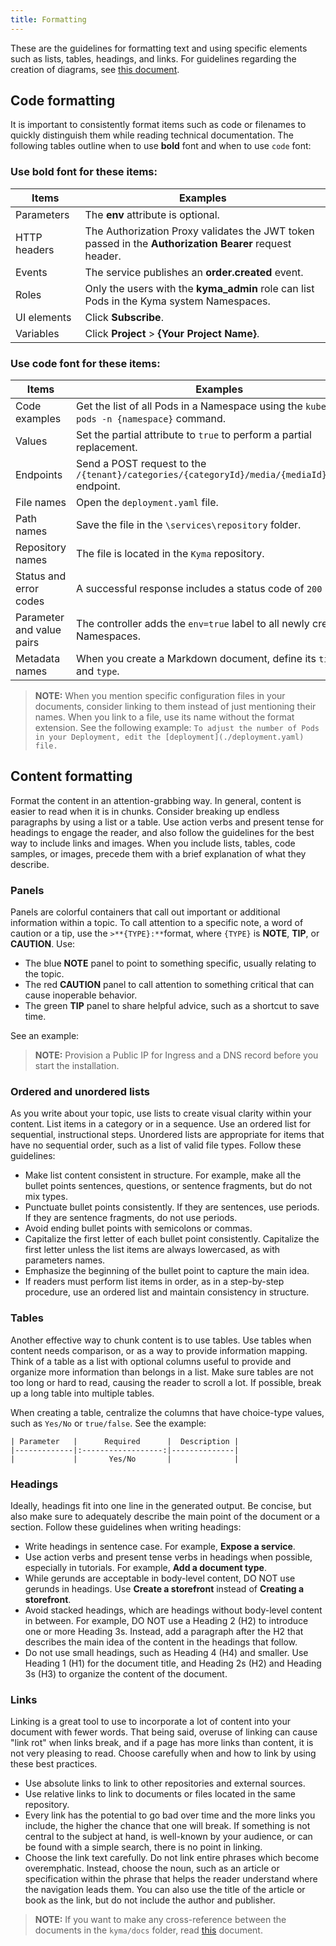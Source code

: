 ```yaml
---
title: Formatting
---
```


These are the guidelines for formatting text and using specific elements such as lists, tables, headings, and links. For guidelines regarding the creation of diagrams, see [this document](#diagrams-diagrams).

## Code formatting

It is important to consistently format items such as code or filenames to quickly distinguish them while reading technical documentation. The following tables outline when to use **bold** font and when to use `code` font:

### Use bold font for these items:

Items       | Examples
----------- | ----------------------------------------------------------------------
Parameters   | The **env** attribute is optional.
HTTP headers | The Authorization Proxy validates the JWT token passed in the **Authorization Bearer** request header.
Events       | The service publishes an **order.created** event.
Roles        | Only the users with the **kyma_admin** role can list Pods in the Kyma system Namespaces.
UI elements  | Click **Subscribe**.
Variables    | Click **Project** > **{Your Project Name}**.

### Use code font for these items:

Items                     | Examples
------------------------- | -----------------------------------------------------------------------------------------------
Code examples             | Get the list of all Pods in a Namespace using the `kubectl get pods -n {namespace}` command.
Values                    | Set the partial attribute to `true` to perform a partial replacement.
Endpoints                 | Send a POST request to the `/{tenant}/categories/{categoryId}/media/{mediaId}/commit` endpoint.
File names                | Open the `deployment.yaml` file.
Path names                | Save the file in the `\services\repository` folder.
Repository names          | The file is located in the `Kyma` repository.
Status and error codes    | A successful response includes a status code of `200 OK`.
Parameter and value pairs | The controller adds the `env=true` label to all newly created Namespaces.
Metadata names            | When you create a Markdown document, define its `title` and `type`.

>**NOTE:** When you mention specific configuration files in your documents, consider linking to them instead of just mentioning their names. When you link to a file, use its name without the format extension. See the following example:
> `To adjust the number of Pods in your Deployment, edit the [deployment](./deployment.yaml) file.`

## Content formatting

Format the content in an attention-grabbing way. In general, content is easier to read when it is in chunks. Consider breaking up endless paragraphs by using a list or a table. Use action verbs and present tense for headings to engage the reader, and also follow the guidelines for the best way to include links and images. When you include lists, tables, code samples, or images, precede them with a brief explanation of what they describe.

### Panels

Panels are colorful containers that call out important or additional information within a topic. To call attention to a specific note, a word of caution or a tip, use the `>**{TYPE}:**`format, where `{TYPE}` is **NOTE**, **TIP**, or **CAUTION**.
Use:
- The blue **NOTE** panel to point to something specific, usually relating to the topic.
- The red **CAUTION** panel to call attention to something critical that can cause inoperable behavior.
- The green **TIP** panel to share helpful advice, such as a shortcut to save time.

See an example:

>**NOTE:** Provision a Public IP for Ingress and a DNS record before you start the installation.

### Ordered and unordered lists

As you write about your topic, use lists to create visual clarity within your content. List items in a category or in a sequence. Use an ordered list for sequential, instructional steps. Unordered lists are appropriate for items that have no sequential order, such as a list of valid file types. Follow these guidelines:
* Make list content consistent in structure. For example, make all the bullet points sentences, questions, or sentence fragments, but do not mix types.
* Punctuate bullet points consistently. If they are sentences, use periods. If they are sentence fragments, do not use periods.
* Avoid ending bullet points with semicolons or commas.
* Capitalize the first letter of each bullet point consistently. Capitalize the first letter unless the list items are always lowercased, as with parameters names.
* Emphasize the beginning of the bullet point to capture the main idea.
* If readers must perform list items in order, as in a step-by-step procedure, use an ordered list and maintain consistency in structure.

### Tables

Another effective way to chunk content is to use tables. Use tables when content needs comparison, or as a way to provide information mapping. Think of a table as a list with optional columns useful to provide and organize more information than belongs in a list. Make sure tables are not too long or hard to read, causing the reader to scroll a lot. If possible, break up a long table into multiple tables.

When creating a table, centralize the columns that have choice-type values, such as `Yes/No` or `true/false`. See the example:
```
| Parameter   |      Required      |  Description |
|-------------|:------------------:|--------------|
|             |       Yes/No       |              |
```

### Headings
Ideally, headings fit into one line in the generated output. Be concise, but also make sure to adequately describe the main point of the document or a section. Follow these guidelines when writing headings:

* Write headings in sentence case. For example, **Expose a service**.
* Use action verbs and present tense verbs in headings when possible, especially in tutorials. For example, **Add a document type**.
* While gerunds are acceptable in body-level content, DO NOT use gerunds in headings. Use **Create a storefront** instead of **Creating a storefront**.
* Avoid stacked headings, which are headings without body-level content in between. For example, DO NOT use a Heading 2 (H2) to introduce one or more Heading 3s. Instead, add a paragraph after the H2 that describes the main idea of the content in the headings that follow.
* Do not use small headings, such as Heading 4 (H4) and smaller. Use Heading 1 (H1) for the document title, and Heading 2s (H2) and Heading 3s (H3) to organize the content of the document.

### Links

Linking is a great tool to use to incorporate a lot of content into your document with fewer words. That being said, overuse of linking can cause "link rot" when links break, and if a page has more links than content, it is not very pleasing to read. Choose carefully when and how to link by using these best practices.

- Use absolute links to link to other repositories and external sources.
- Use relative links to link to documents or files located in the same repository.
- Every link has the potential to go bad over time and the more links you include, the higher the chance that one will break. If something is not central to the subject at hand, is well-known by your audience, or can be found with a simple search, there is no point in linking.
- Choose the link text carefully. Do not link entire phrases which become overemphatic. Instead, choose the noun, such as an article or specification within the phrase that helps the reader understand where the navigation leads them. You can also use the title of the article or book as the link, but do not include the author and publisher.

>**NOTE:** If you want to make any cross-reference between the documents in the `kyma/docs` folder, read [this](#links-in-docs-links-in-docs) document.
